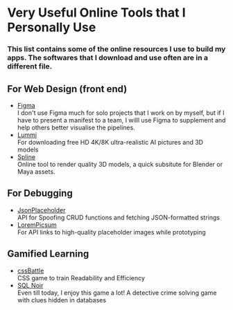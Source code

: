 # Very Useful Online Tools that I Personally Use
### This list contains some of the online resources I use to build my apps. The softwares that I download and use often are in a different file.

## For Web Design (front end)
- [Figma](https://www.figma.com/) <br> I don't use Figma much for solo projects that I work on by myself, but if I have to present a manifest to a team, I willl use Figma to supplement and help others better visualise the pipelines.
- [Lummi](https://www.lummi.ai/) <br> For downloading free HD 4K/8K ultra-realistic AI pictures and 3D models
- [Spline](https://spline.design/) <br> Online tool to render quality 3D models, a quick subsitute for Blender or Maya assets.

## For Debugging 
- [JsonPlaceholder](https://jsonplaceholder.typicode.com/guide/) <br> API for Spoofing CRUD functions and fetching JSON-formatted strings
- [LoremPicsum](https://picsum.photos/) <br> For API links to high-quality placeholder images while prototyping

## Gamified Learning 
- [cssBattle](https://cssbattle.dev/) <br> CSS game to train Readability and Efficiency
- [SQL Noir](https://www.sqlnoir.com/) <br> Even till today, I enjoy this game a lot! A detective crime solving game with clues hidden in databases
